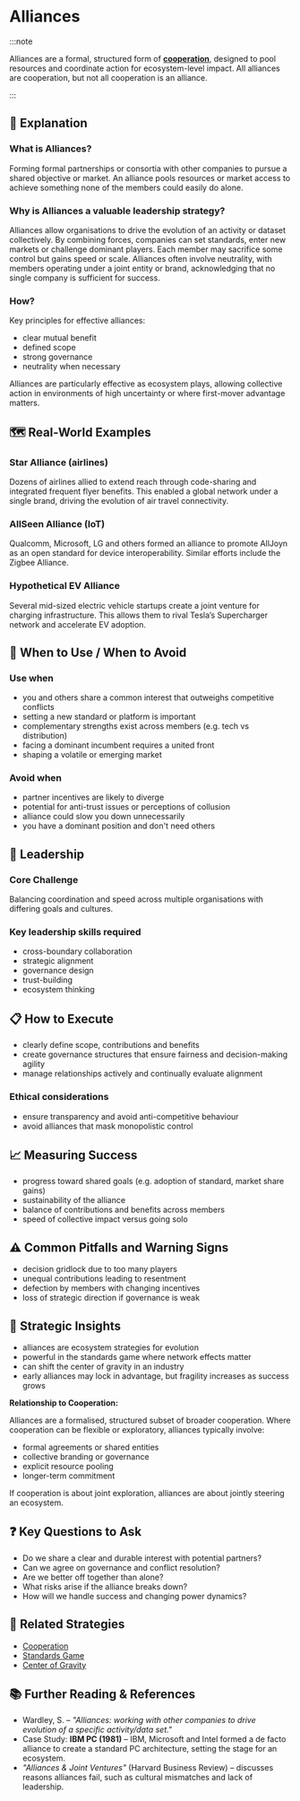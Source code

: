 # Alliances

:::note

Alliances are a formal, structured form of [**cooperation**](/strategies/accelerators/cooperation), designed to pool resources and coordinate action for ecosystem-level impact. All alliances are cooperation, but not all cooperation is an alliance.

:::

## 🤔 Explanation

### What is Alliances?

Forming formal partnerships or consortia with other companies to pursue a shared objective or market. An alliance pools resources or market access to achieve something none of the members could easily do alone.

### Why is Alliances a valuable leadership strategy?

Alliances allow organisations to drive the evolution of an activity or dataset collectively. By combining forces, companies can set standards, enter new markets or challenge dominant players. Each member may sacrifice some control but gains speed or scale. Alliances often involve neutrality, with members operating under a joint entity or brand, acknowledging that no single company is sufficient for success.

### How?

Key principles for effective alliances:

- clear mutual benefit
- defined scope
- strong governance
- neutrality when necessary

Alliances are particularly effective as ecosystem plays, allowing collective action in environments of high uncertainty or where first-mover advantage matters.

## 🗺️ Real-World Examples

### Star Alliance (airlines)

Dozens of airlines allied to extend reach through code-sharing and integrated frequent flyer benefits. This enabled a global network under a single brand, driving the evolution of air travel connectivity.

### AllSeen Alliance (IoT)

Qualcomm, Microsoft, LG and others formed an alliance to promote AllJoyn as an open standard for device interoperability. Similar efforts include the Zigbee Alliance.

### Hypothetical EV Alliance

Several mid-sized electric vehicle startups create a joint venture for charging infrastructure. This allows them to rival Tesla’s Supercharger network and accelerate EV adoption.

## 🚦 When to Use / When to Avoid

### Use when

- you and others share a common interest that outweighs competitive conflicts
- setting a new standard or platform is important
- complementary strengths exist across members (e.g. tech vs distribution)
- facing a dominant incumbent requires a united front
- shaping a volatile or emerging market

### Avoid when

- partner incentives are likely to diverge
- potential for anti-trust issues or perceptions of collusion
- alliance could slow you down unnecessarily
- you have a dominant position and don't need others

## 🎯 Leadership

### Core Challenge

Balancing coordination and speed across multiple organisations with differing goals and cultures.

### Key leadership skills required

- cross-boundary collaboration
- strategic alignment
- governance design
- trust-building
- ecosystem thinking

## 📋 How to Execute

- clearly define scope, contributions and benefits
- create governance structures that ensure fairness and decision-making agility
- manage relationships actively and continually evaluate alignment

### Ethical considerations

- ensure transparency and avoid anti-competitive behaviour
- avoid alliances that mask monopolistic control

## 📈 Measuring Success

- progress toward shared goals (e.g. adoption of standard, market share gains)
- sustainability of the alliance
- balance of contributions and benefits across members
- speed of collective impact versus going solo

## ⚠️ Common Pitfalls and Warning Signs

- decision gridlock due to too many players
- unequal contributions leading to resentment
- defection by members with changing incentives
- loss of strategic direction if governance is weak

## 🧠 Strategic Insights

- alliances are ecosystem strategies for evolution
- powerful in the standards game where network effects matter
- can shift the center of gravity in an industry
- early alliances may lock in advantage, but fragility increases as success grows

**Relationship to Cooperation:**

Alliances are a formalised, structured subset of broader cooperation. Where cooperation can be flexible or exploratory, alliances typically involve:
- formal agreements or shared entities
- collective branding or governance
- explicit resource pooling
- longer-term commitment

If cooperation is about joint exploration, alliances are about jointly steering an ecosystem.

## ❓ Key Questions to Ask

- Do we share a clear and durable interest with potential partners?
- Can we agree on governance and conflict resolution?
- Are we better off together than alone?
- What risks arise if the alliance breaks down?
- How will we handle success and changing power dynamics?

## 🔀 Related Strategies

- [Cooperation](/strategies/accelerators/cooperation)
- [Standards Game](/strategies/markets/standards-game)
- [Center of Gravity](/strategies/attacking/center-of-gravity)

## 📚 Further Reading & References

- Wardley, S. – *"Alliances: working with other companies to drive evolution of a specific activity/data set."*
- Case Study: **IBM PC (1981)** – IBM, Microsoft and Intel formed a de facto alliance to create a standard PC architecture, setting the stage for an ecosystem.
- *"Alliances & Joint Ventures"* (Harvard Business Review) – discusses reasons alliances fail, such as cultural mismatches and lack of leadership.
